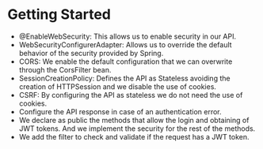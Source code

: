 # Getting Started

* @EnableWebSecurity: This allows us to enable security in our API.
* WebSecurityConfigurerAdapter: Allows us to override the default behavior of the security provided by Spring.
* CORS: We enable the default configuration that we can overwrite through the CorsFilter bean.
* SessionCreationPolicy: Defines the API as Stateless avoiding the creation of HTTPSession and we disable the use of cookies.
* CSRF: By configuring the API as stateless we do not need the use of cookies.
* Configure the API response in case of an authentication error.
* We declare as public the methods that allow the login and obtaining of JWT tokens. And we implement the security for the rest of the methods.
* We add the filter to check and validate if the request has a JWT token.